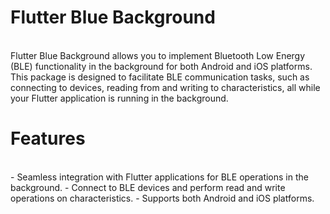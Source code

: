 # Flutter Blue Background
<br>
Flutter Blue Background allows you to implement Bluetooth Low Energy (BLE) functionality in the background for both Android and iOS platforms. This package is designed to facilitate BLE communication tasks, such as connecting to devices, reading from and writing to characteristics, all while your Flutter application is running in the background.

# Features
<br>
  - Seamless integration with Flutter applications for BLE operations in the background.
  - Connect to BLE devices and perform read and write operations on characteristics.
  - Supports both Android and iOS platforms.

